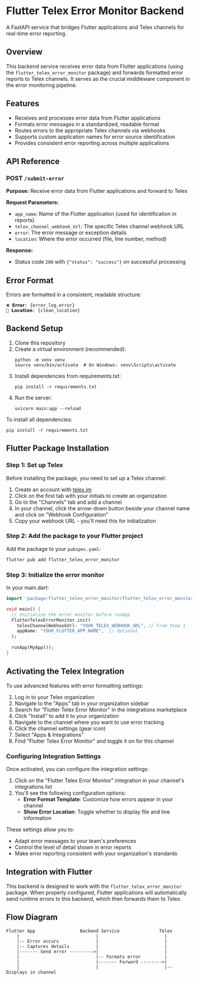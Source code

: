 # Flutter Telex Error Monitor Backend

A FastAPI service that bridges Flutter applications and Telex channels for real-time error reporting.

## Overview

This backend service receives error data from Flutter applications (using the `flutter_telex_error_monitor` package) and forwards formatted error reports to Telex channels. It serves as the crucial middleware component in the error monitoring pipeline.

## Features

- Receives and processes error data from Flutter applications
- Formats error messages in a standardized, readable format
- Routes errors to the appropriate Telex channels via webhooks
- Supports custom application names for error source identification
- Provides consistent error reporting across multiple applications

## API Reference

### POST `/submit-error`

**Purpose:** Receive error data from Flutter applications and forward to Telex

**Request Parameters:**
- `app_name`: Name of the Flutter application (used for identification in reports)
- `telex_channel_webhook_Url`: The specific Telex channel webhook URL
- `error`: The error message or exception details
- `location`: Where the error occurred (file, line number, method)

**Response:**
- Status code `200` with `{"status": "success"}` on successful processing

## Error Format

Errors are formatted in a consistent, readable structure:
```
❌ 𝗘𝗿𝗿𝗼𝗿: {error_log.error}
📍 𝗟𝗼𝗰𝗮𝘁𝗶𝗼𝗻: {clean_location}
```

## Backend Setup

1. Clone this repository
2. Create a virtual environment (recommended):
   ```
   python -m venv venv
   source venv/bin/activate  # On Windows: venv\Scripts\activate
   ```
3. Install dependencies from requirements.txt:
   ```
   pip install -r requirements.txt
   ```
4. Run the server:
   ```
   uvicorn main:app --reload
   ```

To install all dependencies:
```
pip install -r requirements.txt
```

## Flutter Package Installation

### Step 1: Set up Telex

Before installing the package, you need to set up a Telex channel:

1. Create an account with [telex.im](https://telex.im)
2. Click on the first tab with your initials to create an organization
3. Go to the "Channels" tab and add a channel
4. In your channel, click the arrow-down button beside your channel name and click on "Webhook Configuration"
5. Copy your webhook URL - you'll need this for initialization

### Step 2: Add the package to your Flutter project

Add the package to your `pubspec.yaml`:

```bash
flutter pub add flutter_telex_error_monitor
```

### Step 3: Initialize the error monitor

In your main.dart:

```dart
import 'package:flutter_telex_error_monitor/flutter_telex_error_monitor.dart';

void main() {
  // Initialize the error monitor before runApp
  FlutterTelexErrorMonitor.init(
    telexChannelWebhookUrl: "YOUR_TELEX_WEBHOOK_URL", // From Step 1
    appName: "YOUR_FLUTTER_APP_NAME",  // Optional
  );
  
  runApp(MyApp());
}
```

## Activating the Telex Integration

To use advanced features with error formatting settings:

1. Log in to your Telex organization
2. Navigate to the "Apps" tab in your organization sidebar
3. Search for "Flutter Telex Error Monitor" in the integrations marketplace
4. Click "Install" to add it to your organization
5. Navigate to the channel where you want to use error tracking
6. Click the channel settings (gear icon)
7. Select "Apps & Integrations"
8. Find "Flutter Telex Error Monitor" and toggle it on for this channel

### Configuring Integration Settings

Once activated, you can configure the integration settings:

1. Click on the "Flutter Telex Error Monitor" integration in your channel's integrations list
2. You'll see the following configuration options:
   - **Error Format Template**: Customize how errors appear in your channel
   - **Show Error Location**: Toggle whether to display file and line information

These settings allow you to:
- Adapt error messages to your team's preferences
- Control the level of detail shown in error reports
- Make error reporting consistent with your organization's standards

## Integration with Flutter

This backend is designed to work with the `flutter_telex_error_monitor` package. When properly configured, Flutter applications will automatically send runtime errors to this backend, which then forwards them to Telex.


## Flow Diagram

```
Flutter App                 Backend Service               Telex
    |                             |                         |
    |-- Error occurs              |                         |
    |-- Captures details          |                         |
    |------- Send error --------->|                         |
    |                             |-- Formats error         |
    |                             |------- Forward -------->|
    |                             |                         |-- Displays in channel
```